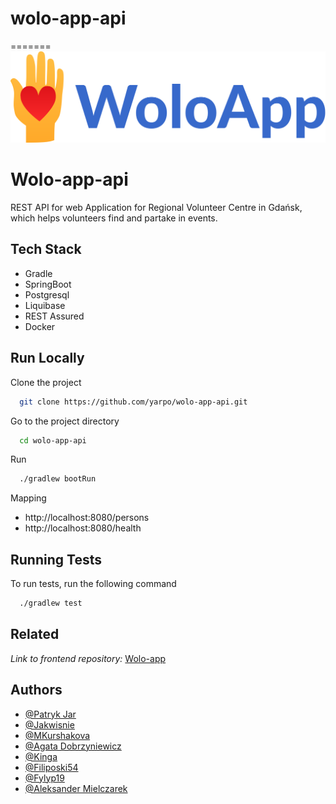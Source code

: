 # wolo-app-api
=======
![Logo](https://raw.githubusercontent.com/yarpo/wolo-app/e4cf379186c21a687389fc9755146fadbbef095c/src/images/logo.svg)

# Wolo-app-api

REST API for web Application for Regional Volunteer Centre in Gdańsk, which helps volunteers find and partake in events.

## Tech Stack

- Gradle
- SpringBoot
- Postgresql
- Liquibase
- REST Assured
- Docker

## Run Locally

Clone the project

```bash
  git clone https://github.com/yarpo/wolo-app-api.git
```

Go to the project directory

```bash
  cd wolo-app-api
```

Run

```bash
  ./gradlew bootRun
```

Mapping

- http://localhost:8080/persons
- http://localhost:8080/health



## Running Tests

To run tests, run the following command

```bash
  ./gradlew test
```


## Related

 _Link to frontend repository:_
[Wolo-app](https://github.com/yarpo/wolo-app.git)


## Authors

- [@Patryk Jar](https://github.com/yarpo)
- [@Jakwisnie](https://github.com/Jakwisnie)
- [@MKurshakova](https://github.com/MKurshakova)
- [@Agata Dobrzyniewicz](https://github.com/ayakiriya)
- [@Kinga](https://github.com/KinWaj)
- [@Filiposki54](https://github.com/Filiposki54)
- [@Fylyp19](https://github.com/Fylyp19)
- [@Aleksander Mielczarek](https://github.com/15465)
